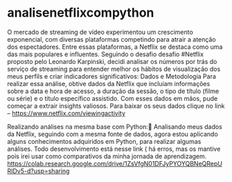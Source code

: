 # analisenetflixcompython

O mercado de streaming de vídeo experimentou um crescimento exponencial, com diversas plataformas competindo para atrair a atenção dos espectadores. Entre essas plataformas, a Netflix se destaca como uma das mais populares e influentes.
Seguindo o desafio  desafio #Netflix proposto pelo Leonardo Karpinski, decidi analisar os números por trás do serviço de streaming para entender melhor os hábitos de visualização dos meus perfils e criar indicadores significativos: 
Dados e Metodologia
Para realizar essa análise, obtive dados da Netflix que incluíam informações sobre a data e hora de acesso, a duração da sessão, o tipo de título (filme ou série) e o título específico assistido. Com esses dados em mãos, pude começar a extrair insights valiosos.
Para baixar os seus dados clique no link – https://www.netflix.com/viewingactivity

Realizando análises na mesma base com Python:🐍
Analisando meus dados da Netflix, seguindo com a mesma fonte de dados, agora estou aplicando alguns conhecimentos adquiridos em Python, para realizar algumas análises.
Todo desenvolvimento está nesse link ( há erros, mas os mantive pois irei usar como comparativos da minha jornada de aprendizagem.
https://colab.research.google.com/drive/1ZsVfgN01DFJyPYOYQBNeQRepURIDv5-d?usp=sharing

